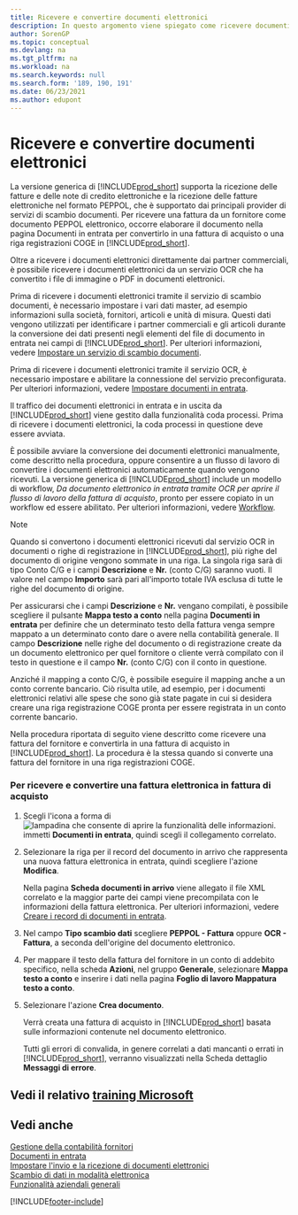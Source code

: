 ```yaml
---
title: Ricevere e convertire documenti elettronici
description: In questo argomento viene spiegato come ricevere documenti elettronici direttamente da partner commerciali o da un servizio OCR.
author: SorenGP
ms.topic: conceptual
ms.devlang: na
ms.tgt_pltfrm: na
ms.workload: na
ms.search.keywords: null
ms.search.form: '189, 190, 191'
ms.date: 06/23/2021
ms.author: edupont
---
```

# <a name="receive-and-convert-electronic-documents"></a><a name="receive-and-convert-electronic-documents"></a>Ricevere e convertire documenti elettronici

La versione generica di [!INCLUDE[prod_short](includes/prod_short.md)] supporta la ricezione delle fatture e delle note di credito elettroniche e la ricezione delle fatture elettroniche nel formato PEPPOL, che è supportato dai principali provider di servizi di scambio documenti. Per ricevere una fattura da un fornitore come documento PEPPOL elettronico, occorre elaborare il documento nella pagina Documenti in entrata per convertirlo in una fattura di acquisto o una riga registrazioni COGE in [!INCLUDE[prod_short](includes/prod_short.md)].

Oltre a ricevere i documenti elettronici direttamente dai partner commerciali, è possibile ricevere i documenti elettronici da un servizio OCR che ha convertito i file di immagine o PDF in documenti elettronici.  

Prima di ricevere i documenti elettronici tramite il servizio di scambio documenti, è necessario impostare i vari dati master, ad esempio informazioni sulla società, fornitori, articoli e unità di misura. Questi dati vengono utilizzati per identificare i partner commerciali e gli articoli durante la conversione dei dati presenti negli elementi del file di documento in entrata nei campi di [!INCLUDE[prod_short](includes/prod_short.md)]. Per ulteriori informazioni, vedere [Impostare un servizio di scambio documenti](across-how-to-set-up-a-document-exchange-service.md).  

Prima di ricevere i documenti elettronici tramite il servizio OCR, è necessario impostare e abilitare la connessione del servizio preconfigurata. Per ulteriori informazioni, vedere [Impostare documenti in entrata](across-how-setup-income-documents.md).  

Il traffico dei documenti elettronici in entrata e in uscita da [!INCLUDE[prod_short](includes/prod_short.md)] viene gestito dalla funzionalità coda processi. Prima di ricevere i documenti elettronici, la coda processi in questione deve essere avviata.  

È possibile avviare la conversione dei documenti elettronici manualmente, come descritto nella procedura, oppure consentire a un flusso di lavoro di convertire i documenti elettronici automaticamente quando vengono ricevuti. La versione generica di [!INCLUDE[prod_short](includes/prod_short.md)] include un modello di workflow, *Da documento elettronico in entrata tramite OCR per aprire il flusso di lavoro della fattura di acquisto*, pronto per essere copiato in un workflow ed essere abilitato. Per ulteriori informazioni, vedere [Workflow](across-workflow.md).  

> [!NOTE]  
> Quando si convertono i documenti elettronici ricevuti dal servizio OCR in documenti o righe di registrazione in [!INCLUDE[prod_short](includes/prod_short.md)], più righe del documento di origine vengono sommate in una riga. La singola riga sarà di tipo Conto C/G e i campi **Descrizione** e **Nr.** (conto C/G) saranno vuoti. Il valore nel campo **Importo** sarà pari all'importo totale IVA esclusa di tutte le righe del documento di origine.  
>
> Per assicurarsi che i campi **Descrizione** e **Nr.** vengano compilati, è possibile scegliere il pulsante **Mappa testo a conto** nella pagina **Documenti in entrata** per definire che un determinato testo della fattura venga sempre mappato a un determinato conto dare o avere nella contabilità generale. Il campo **Descrizione** nelle righe del documento o di registrazione create da un documento elettronico per quel fornitore o cliente verrà compilato con il testo in questione e il campo **Nr.** (conto C/G) con il conto in questione.  
>
> Anziché il mapping a conto C/G, è possibile eseguire il mapping anche a un conto corrente bancario. Ciò risulta utile, ad esempio, per i documenti elettronici relativi alle spese che sono già state pagate in cui si desidera creare una riga registrazione COGE pronta per essere registrata in un conto corrente bancario.  

Nella procedura riportata di seguito viene descritto come ricevere una fattura del fornitore e convertirla in una fattura di acquisto in [!INCLUDE[prod_short](includes/prod_short.md)]. La procedura è la stessa quando si converte una fattura del fornitore in una riga registrazioni COGE.  

### <a name="to-receive-and-convert-an-electronic-invoice-to-a-purchase-invoice"></a><a name="to-receive-and-convert-an-electronic-invoice-to-a-purchase-invoice"></a>Per ricevere e convertire una fattura elettronica in fattura di acquisto

1. Scegli l'icona a forma di ![lampadina che consente di aprire la funzionalità delle informazioni.](media/ui-search/search_small.png "Informazioni sull'operazione che si desidera eseguire") immetti **Documenti in entrata**, quindi scegli il collegamento correlato.  

2. Selezionare la riga per il record del documento in arrivo che rappresenta una nuova fattura elettronica in entrata, quindi scegliere l'azione **Modifica**.  

    Nella pagina **Scheda documenti in arrivo** viene allegato il file XML correlato e la maggior parte dei campi viene precompilata con le informazioni della fattura elettronica. Per ulteriori informazioni, vedere [Creare i record di documenti in entrata](across-how-create-income-document-records.md).  

3. Nel campo **Tipo scambio dati** scegliere **PEPPOL - Fattura** oppure **OCR - Fattura**, a seconda dell'origine del documento elettronico.  

4. Per mappare il testo della fattura del fornitore in un conto di addebito specifico, nella scheda **Azioni**, nel gruppo **Generale**, selezionare **Mappa testo a conto** e inserire i dati nella pagina **Foglio di lavoro Mappatura testo a conto**.  

5. Selezionare l'azione **Crea documento**.  

    Verrà creata una fattura di acquisto in [!INCLUDE[prod_short](includes/prod_short.md)] basata sulle informazioni contenute nel documento elettronico.  

    Tutti gli errori di convalida, in genere correlati a dati mancanti o errati in [!INCLUDE[prod_short](includes/prod_short.md)], verranno visualizzati nella Scheda dettaglio **Messaggi di errore**.  

## <a name="see-related-microsoft-training"></a><a name="see-related-microsoft-training"></a>Vedi il relativo [training Microsoft](/training/modules/electronic-documents-dynamics-365-business-central/index)

## <a name="see-also"></a><a name="see-also"></a>Vedi anche

[Gestione della contabilità fornitori](payables-manage-payables.md)  
[Documenti in entrata](across-income-documents.md)  
[Impostare l'invio e la ricezione di documenti elettronici](across-how-to-set-up-electronic-document-sending-and-receiving.md)  
[Scambio di dati in modalità elettronica](across-data-exchange.md)   
[Funzionalità aziendali generali](ui-across-business-areas.md)  


[!INCLUDE[footer-include](includes/footer-banner.md)]
